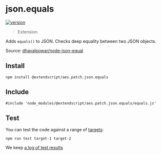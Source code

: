 # json.equals

[![version](https://img.shields.io/npm/v/@extendscript/aes.patch.json.equals.svg)](https://www.npmjs.org/package/@extendscript/aes.patch.json.equals)

> Extension

Adds `equals()` to JSON. Checks deep equality between two JSON objects.

Source: [dhavalpowar/node-json-equal](https://github.com/dhavalpowar/node-json-equal)

## Install

    npm install @extendscript/aes.patch.json.equals

## Include

    #include 'node_modules/@extendscript/aes.patch.json.equals/equals.js'

## Test

You can test the code against a range of [targets](https://github.com/nbqx/fakestk/blob/master/resources/versions.json):

    npm run test target-1 target-2

We keep [a log of test results](./test/results_log.md)
